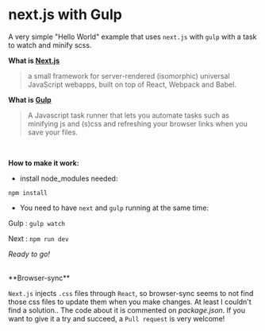 # next.js with Gulp
A very simple "Hello World" example that uses `next.js` with `gulp` with a task to watch and minify scss.

**What is [Next.js](https://zeit.co/blog/next)**
> a small framework for server-rendered (isomorphic) universal JavaScript webapps, built on top of React, Webpack and Babel.

**What is [Gulp](gulpjs.com)**
> A Javascript task runner that lets you automate tasks such as minifying js and (s)css and refreshing your browser links when you save your files.

<br>

**How to make it work:**

- install node_modules needed:

`npm install`


- You need to have `next` and `gulp` running at the same time:

Gulp : `gulp watch`

Next : `npm run dev`

_Ready to go!_

<br>
**Browser-sync**

`Next.js` injects `.css` files through `React`, so browser-sync seems to not find those css files to update them when you make changes. At least I couldn't find a solution.. The code about it is commented on _package.json_. If you want to give it a try and succeed, a `Pull request` is very welcome!
